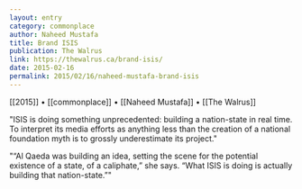 ```yaml
---
layout: entry
category: commonplace
author: Naheed Mustafa
title: Brand ISIS
publication: The Walrus
link: https://thewalrus.ca/brand-isis/
date: 2015-02-16
permalink: 2015/02/16/naheed-mustafa-brand-isis
---
```


[[2015]] • [[commonplace]] • [[Naheed Mustafa]] • [[The Walrus]]

"ISIS is doing something unprecedented: building a nation-state in real time. To interpret its media efforts as anything less than the creation of a national foundation myth is to grossly underestimate its project."
 
 "“Al Qaeda was building an idea, setting the scene for the potential existence of a state, of a caliphate,” she says. “What ISIS is doing is actually building that nation-state.”"
